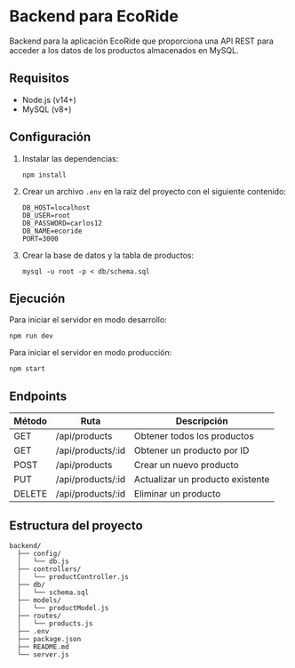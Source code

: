 # Backend para EcoRide

Backend para la aplicación EcoRide que proporciona una API REST para acceder a los datos de los productos almacenados en MySQL.

## Requisitos

- Node.js (v14+)
- MySQL (v8+)

## Configuración

1. Instalar las dependencias:
   ```
   npm install
   ```

2. Crear un archivo `.env` en la raíz del proyecto con el siguiente contenido:
   ```
   DB_HOST=localhost
   DB_USER=root
   DB_PASSWORD=carlos12
   DB_NAME=ecoride
   PORT=3000
   ```

3. Crear la base de datos y la tabla de productos:
   ```
   mysql -u root -p < db/schema.sql
   ```

## Ejecución

Para iniciar el servidor en modo desarrollo:
```
npm run dev
```

Para iniciar el servidor en modo producción:
```
npm start
```

## Endpoints

| Método | Ruta | Descripción |
|--------|------|-------------|
| GET | /api/products | Obtener todos los productos |
| GET | /api/products/:id | Obtener un producto por ID |
| POST | /api/products | Crear un nuevo producto |
| PUT | /api/products/:id | Actualizar un producto existente |
| DELETE | /api/products/:id | Eliminar un producto |

## Estructura del proyecto

```
backend/
  ├── config/
  │   └── db.js
  ├── controllers/
  │   └── productController.js
  ├── db/
  │   └── schema.sql
  ├── models/
  │   └── productModel.js
  ├── routes/
  │   └── products.js
  ├── .env
  ├── package.json
  ├── README.md
  └── server.js
``` 